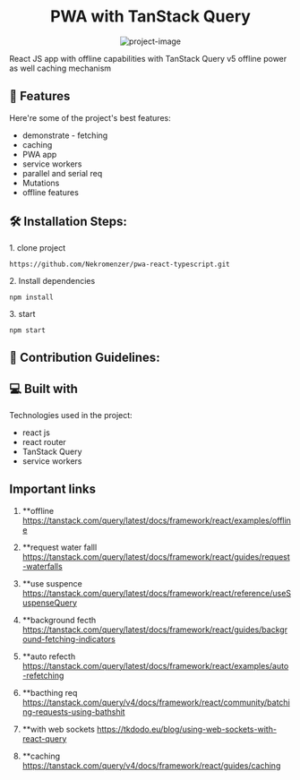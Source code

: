 <h1 align="center" id="title">PWA with TanStack Query</h1>

<p align="center"><img src="" alt="project-image"></p>

<p id="description">React JS app with offline capabilities with TanStack Query v5 offline power as well caching mechanism</p>

<h2>🧐 Features</h2>

Here're some of the project's best features:

- demonstrate - fetching
- caching
- PWA app
- service workers
- parallel and serial req
- Mutations
- offline features

<h2>🛠️ Installation Steps:</h2>

<p>1. clone project</p>

```
https://github.com/Nekromenzer/pwa-react-typescript.git
```

<p>2. Install dependencies</p>

```
npm install
```

<p>3. start</p>

```
npm start
```

<h2>🍰 Contribution Guidelines:</h2>

<h2>💻 Built with</h2>

Technologies used in the project:

- react js
- react router
- TanStack Query
- service workers

<h2>Important links</h2>
    
01. **offline
https://tanstack.com/query/latest/docs/framework/react/examples/offline

2.  \*\*request water falll
    https://tanstack.com/query/latest/docs/framework/react/guides/request-waterfalls

3.  \*\*use suspence
    https://tanstack.com/query/latest/docs/framework/react/reference/useSuspenseQuery

4.  \*\*background fecth
    https://tanstack.com/query/latest/docs/framework/react/guides/background-fetching-indicators

5.  \*\*auto refecth
    https://tanstack.com/query/latest/docs/framework/react/examples/auto-refetching

6.  \*\*bacthing req
    https://tanstack.com/query/v4/docs/framework/react/community/batching-requests-using-bathshit

7.  \*\*with web sockets
    https://tkdodo.eu/blog/using-web-sockets-with-react-query

8.  \*\*caching
    https://tanstack.com/query/v4/docs/framework/react/guides/caching
